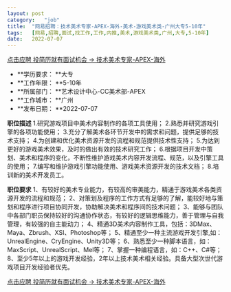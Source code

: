 ```yaml
---
layout:	post
category:	"job"
title:	"网易招聘：技术美术专家-APEX-海外-美术-游戏美术类-广州大专5-10年"
tags:	[网易,招聘,面试,找工作,工作,内推,美术,游戏美术类,广州,大专,5-10年]
date:	2022-07-07
---
```


[点击应聘 投简历就有面试机会 -> 技术美术专家-APEX-海外](http://mobile.bole.netease.com/bole/boleDetail?id=40233&employeeId=346f03c3cda5f04c&key=all)



- **学历要求： **大专
- **工作年限： **5-10年
- **所属部门： **艺术设计中心-CC美术部-APEX
- **工作城市： **广州
- **发布日期： **2022-07-07



**职位描述**
1.研究游戏项目中美术内容制作的各项工具使用；
2.熟悉并研究游戏引擎的各项功能使用；
3.充分了解美术各环节开发中的需求和问题，提供足够的技术支持；
4.为创建和优化美术资源开发的流程和规范提供技术性支持；
5.为达到更好的游戏美术效果，及时的做出有效的技术研究工作；
6.根据项目开发中策划、美术和程序的变化，不断性维护游戏美术内容开发流程、规范，以及引擎工具的使用；
7.编写和维护游戏引擎功能使用、游戏美术资源开发的技术文档；
8.培训新的美术开发员工。



**职位要求**
1、有较好的美术专业能力，有较高的审美能力，精通于游戏美术各类资源开发的流程和规范；
2、对策划及程序的工作方式有足够的了解，能较好地与策划和程序进行项目协同开发，协助解决美术和程序间的技术问题；
3、能够与团队中各部门职员保持较好的沟通协作状态，有较好的逻辑思维能力，善于管理与自我管理，有较强的自主能动力；
4、精通3D美术内容制作工具，包括：3DMax、Maya、Zbrush、XSI、Photoshop等；
5、精通至少一种主流游戏开发引擎,如：UnrealEngine、CryEngine、Unity3D等；
6、熟悉至少一种脚本语言，如：MaxScript、UnrealScript、Mel等；
7、掌握一种编程语言，如：C++、C#等；
8、至少5年以上的游戏开发经验，2年以上技术美术相关经验。具备大型次世代游戏项目开发经验者优先。



[点击应聘 投简历就有面试机会 -> 技术美术专家-APEX-海外](http://mobile.bole.netease.com/bole/boleDetail?id=40233&employeeId=346f03c3cda5f04c&key=all)